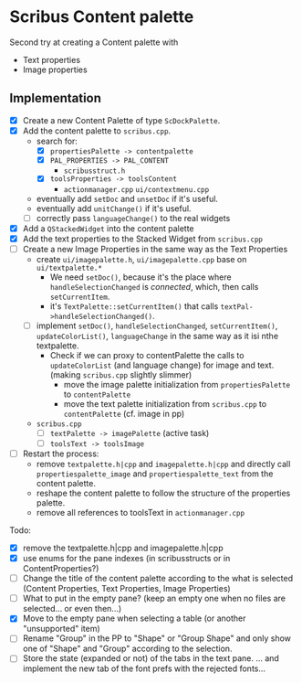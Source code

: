 # Scribus Content palette

Second try at creating a Content palette with

- Text properties
- Image properties

## Implementation

- [x] Create a new Content Palette of type `ScDockPalette`.
- [x] Add the content palette to `scribus.cpp`.
  - search for:
    - [x] `propertiesPalette -> contentpalette`
    - [x] `PAL_PROPERTIES -> PAL_CONTENT`
      - `scribusstruct.h`
    - [x] `toolsProperties -> toolsContent`
      - `actionmanager.cpp`
        `ui/contextmenu.cpp`
  - eventually add `setDoc` and  `unsetDoc` if it's useful.
  - eventually add `unitChange()` if it's useful.
  - [ ] correctly pass `languageChange()` to the real widgets
- [x] Add a `QStackedWidget` into the content palette
- [x] Add the text properties to the Stacked Widget from `scribus.cpp`
- [ ] Create a new Image Properties in the same way as the Text Properties
  - create `ui/imagepalette.h`, `ui/imagepalette.cpp` base on `ui/textpalette.*`
    - We need `setDoc()`, because it's the place where `handleSelectionChanged` is _connected_, which, then calls `setCurrentItem`.
    - it's `TextPalette::setCurrentItem()` that calls `textPal->handleSelectionChanged()`.
  - [ ] implement `setDoc()`, `handleSelectionChanged`, `setCurrentItem()`, `updateColorList()`, `languageChange` in the same way as it isi nthe textpalette.
    - Check if we can proxy to contentPalette the calls to `updateColorList` (and language change) for image and text. (making `scribus.cpp` slightly slimmer)
      - move the image palette initialization from `propertiesPalette` to `contentPalette`
      - move the text palette initialization from `scribus.cpp` to `contentPalette` (cf. image in pp)
  - `scribus.cpp`
    - [ ] `textPalette -> imagePalette` (active task)
    - [ ] `toolsText -> toolsImage`
- [ ] Restart the process:
  - remove `textpalette.h|cpp` and `imagepalette.h|cpp` and directly call `propertiespalette_image` and `propertiespalette_text` from the content palette.
  - reshape the content palette to follow the structure of the properties palette.
  - remove all references to toolsText in `actionmanager.cpp`

Todo:

- [x] remove the textpalette.h|cpp and imagepalette.h|cpp
- [x] use enums for the pane indexes (in scribusstructs or in ContentProperties?)
- [ ] Change the title of the content palette according to the what is selected (Content Properties, Text Properties, Image Properties)
- [ ] What to put in the empty pane? (keep an empty one when no files are selected... or even then...)
- [x] Move to the empty pane when selecting a table (or another "unsupported" item)
- [ ] Rename "Group" in the PP to "Shape" or "Group Shape" and only show one of "Shape" and "Group" according to the selection.
- [ ] Store the state (expanded or not) of the tabs in the text pane.
... and implement the new tab of the font prefs with the rejected fonts...
